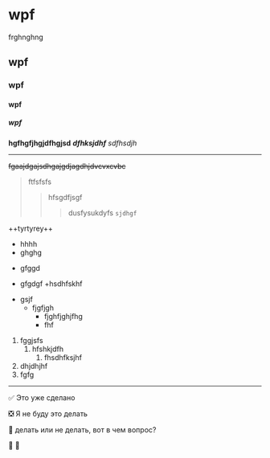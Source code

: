 # wpf 
frghnghng
## wpf
### wpf
#### wpf
##### wpf
**hgfhgfjhgjdfhgjsd**
***dfhksjdhf***
*sdfhsdjh*

________________________
~~fgaajdgajsdhgajgdjagdhjdvcvxcvbc~~
>ftfsfsfs
>>hfsgdfjsgf
>>>dusfysukdyfs
```sjdhgf```

++tyrtyrey++
+ hhhh
+ ghghg
- gfggd
* gfgdgf
+hsdhfskhf



- gsjf
    - fjgfjgh
        - fjghfjghjfhg
        - fhf 
        
 1. fggjsfs
     1. hfshkjdfh
         1. fhsdhfksjhf
 1. dhjdhjhf
 2. fgfg

_______________________

:white_check_mark: Это уже сделано

:negative_squared_cross_mark: Я не буду это делать

:black_square_button: делать или не делать, вот в чем вопрос?

:poop:
:beers:
